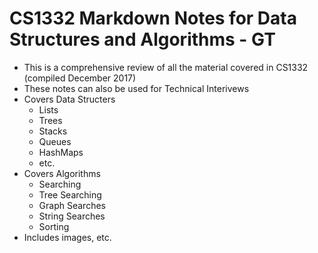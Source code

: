 # CS1332 Markdown Notes for Data Structures and Algorithms - GT
* This is a comprehensive review of all the material covered in CS1332 (compiled December 2017)
* These notes can also be used for Technical Interivews
* Covers Data Structers
  * Lists
  * Trees
  * Stacks
  * Queues
  * HashMaps
  * etc.
* Covers Algorithms
  * Searching
  * Tree Searching
  * Graph Searches
  * String Searches
  * Sorting
* Includes images, etc.
